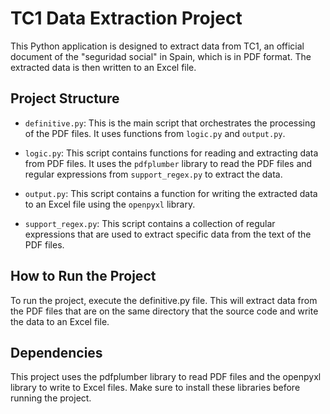 # TC1 Data Extraction Project
This Python application is designed to extract data from TC1, an official document of the "seguridad social" in Spain, which is in PDF format. The extracted data is then written to an Excel file.

## Project Structure

- `definitive.py`: This is the main script that orchestrates the processing of the PDF files. It uses functions from `logic.py` and `output.py`.

- `logic.py`: This script contains functions for reading and extracting data from PDF files. It uses the `pdfplumber` library to read the PDF files and regular expressions from `support_regex.py` to extract the data.

- `output.py`: This script contains a function for writing the extracted data to an Excel file using the `openpyxl` library.

- `support_regex.py`: This script contains a collection of regular expressions that are used to extract specific data from the text of the PDF files.

## How to Run the Project
To run the project, execute the definitive.py file. This will extract data from the PDF files that are on the same directory that the source code and write the data to an Excel file.

## Dependencies
This project uses the pdfplumber library to read PDF files and the openpyxl library to write to Excel files. Make sure to install these libraries before running the project.
